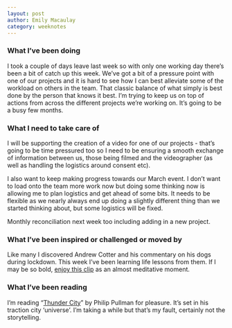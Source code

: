 ```yaml
---
layout: post
author: Emily Macaulay
category: weeknotes
---
```

### What I’ve been doing
I took a couple of days leave last week so with only one working day there’s been a bit of catch up this week. We’ve got a bit of a pressure point with one of our projects and it is hard to see how I can best alleviate some of the workload on others in the team. That classic balance of what simply is best done by the person that knows it best. I’m trying to keep us on top of actions from across the different projects we’re working on. It’s going to be a busy few months.

### What I need to take care of
I will be supporting the creation of a video for one of our projects - that’s going to be time pressured too so I need to be ensuring a smooth exchange of information between us, those being filmed and the videographer (as well as handling the logistics around consent etc). 

I also want to keep making progress towards our March event. I don’t want to load onto the team more work now but doing some thinking now is allowing me to plan logistics and get ahead of some bits. It needs to be flexible as we nearly always end up doing a slightly different thing than we started thinking about, but some logistics will be fixed.

Monthly reconciliation next week too including adding in a new project. 

### What I’ve been inspired or challenged or moved by
Like many I discovered Andrew Cotter and his commentary on his dogs during lockdown. This week I’ve been learning life lessons from them. If I may be so bold, [enjoy this clip](https://www.instagram.com/reel/DMIrawwol60/?igsh=MWQ4bGc1em05NXMxZQ==) as an almost meditative moment.

### What I’ve been reading
I’m reading “[Thunder City](https://www.awesomebooks.com/book/9780702335471/mortal-engines-thunder-city)” by Philip Pullman for pleasure. It’s set in his traction city ‘universe’. I’m taking a while but that’s my fault, certainly not the storytelling.